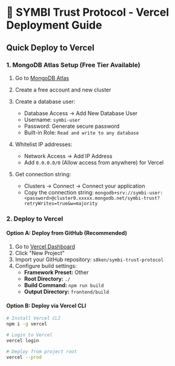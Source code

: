 # 🚀 SYMBI Trust Protocol - Vercel Deployment Guide

## Quick Deploy to Vercel

### 1. **MongoDB Atlas Setup (Free Tier Available)**

1. Go to [MongoDB Atlas](https://www.mongodb.com/atlas)
2. Create a free account and new cluster
3. Create a database user:
   - Database Access → Add New Database User
   - Username: `symbi-user`
   - Password: Generate secure password
   - Built-in Role: `Read and write to any database`

4. Whitelist IP addresses:
   - Network Access → Add IP Address
   - Add `0.0.0.0/0` (Allow access from anywhere) for Vercel

5. Get connection string:
   - Clusters → Connect → Connect your application
   - Copy the connection string: `mongodb+srv://symbi-user:<password>@cluster0.xxxxx.mongodb.net/symbi-trust?retryWrites=true&w=majority`

### 2. **Deploy to Vercel**

#### Option A: Deploy from GitHub (Recommended)

1. Go to [Vercel Dashboard](https://vercel.com/dashboard)
2. Click "New Project"
3. Import your GitHub repository: `s8ken/symbi-trust-protocol`
4. Configure build settings:
   - **Framework Preset:** Other
   - **Root Directory:** `./`
   - **Build Command:** `npm run build`
   - **Output Directory:** `frontend/build`

#### Option B: Deploy via Vercel CLI

```bash
# Install Vercel CLI
npm i -g vercel

# Login to Vercel
vercel login

# Deploy from project root
vercel --prod
